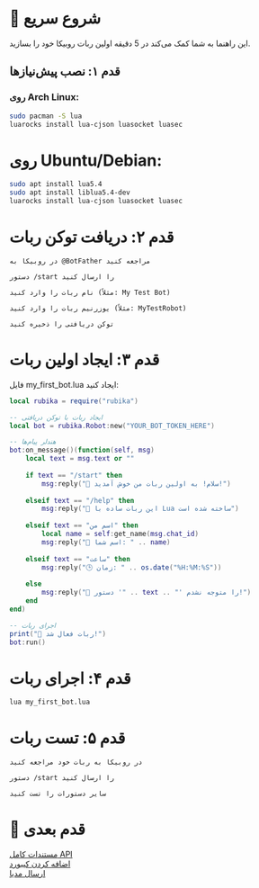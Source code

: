 # 🚀 شروع سریع

این راهنما به شما کمک می‌کند در 5 دقیقه اولین ربات روبیکا خود را بسازید.

## قدم ۱: نصب پیش‌نیازها

### روی Arch Linux:
```bash
sudo pacman -S lua
luarocks install lua-cjson luasocket luasec
```
# روی Ubuntu/Debian:
```bash
sudo apt install lua5.4
sudo apt install liblua5.4-dev
luarocks install lua-cjson luasocket luasec
```
# قدم ۲: دریافت توکن ربات

    در روبیکا به @BotFather مراجعه کنید

    دستور /start را ارسال کنید

    نام ربات را وارد کنید (مثلاً: My Test Bot)

    یوزرنیم ربات را وارد کنید (مثلاً: MyTestRobot)

    توکن دریافتی را ذخیره کنید 
    
# قدم ۳: ایجاد اولین ربات

فایل my_first_bot.lua ایجاد کنید:
```lua
local rubika = require("rubika")

-- ایجاد ربات با توکن دریافتی
local bot = rubika.Robot:new("YOUR_BOT_TOKEN_HERE")

-- هندلر پیام‌ها
bot:on_message()(function(self, msg)
    local text = msg.text or ""
    
    if text == "/start" then
        msg:reply("🎉 سلام! به اولین ربات من خوش آمدید!")
        
    elseif text == "/help" then
        msg:reply("📖 این ربات ساده با Lua ساخته شده است")
        
    elseif text == "اسم من" then
        local name = self:get_name(msg.chat_id)
        msg:reply("👤 اسم شما: " .. name)
        
    elseif text == "ساعت" then
        msg:reply("🕒 زمان: " .. os.date("%H:%M:%S"))
        
    else
        msg:reply("🤔 دستور '" .. text .. "' را متوجه نشدم!")
    end
end)

-- اجرای ربات
print("🤖 ربات فعال شد!")
bot:run()
```
# قدم ۴: اجرای ربات
```bash
lua my_first_bot.lua

```

# قدم ۵: تست ربات

    در روبیکا به ربات خود مراجعه کنید

    دستور /start را ارسال کنید

    سایر دستورات را تست کنید

# 🎯 قدم بعدی

<a href="https://github.com/Daniyel-Vanguard/rubika-lua/blob/main/docs/API_REFERENCE.md">مستندات کامل API</a>
<br>
<a href="https://github.com/Daniyel-Vanguard/rubika-lua/blob/main/docs/KEYBOARDS_GUIDE.md">اضافه کردن کیبورد
</a>
<br>
<a href="https://github.com/Daniyel-Vanguard/rubika-lua/blob/main/docs/MEDIA_GUIDE.md">ارسال مدیا 
</a>

    

